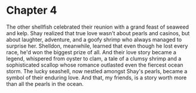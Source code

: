 # Chapter 4

The other shellfish celebrated their reunion with a grand feast of seaweed and kelp. Shay realized that true love wasn't about pearls and casinos, but about laughter, adventure, and a goofy shrimp who always managed to surprise her. Shelldon, meanwhile, learned that even though he lost every race, he'd won the biggest prize of all. And their love story became a legend, whispered from oyster to clam, a tale of a clumsy shrimp and a sophisticated scallop whose romance outlasted even the fiercest ocean storm. The lucky seashell, now nestled amongst Shay's pearls, became a symbol of their enduring love. And that, my friends, is a story worth more than all the pearls in the ocean.
